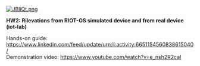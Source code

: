 [![JBliQt.png](https://iili.io/JBliQt.png)](https://freeimage.host/i/ssss.JBliQt)

**HW2: Rilevations from RIOT-OS simulated device and from real device (iot-lab)**

Hands-on guide: https://www.linkedin.com/feed/update/urn:li:activity:6651154560838615040/ <br />
Demonstration video: https://www.youtube.com/watch?v=e_nsh2R2caI

